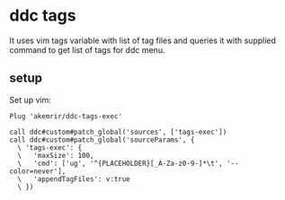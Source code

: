 # ddc tags

It uses vim tags variable with list of tag files and queries it with supplied command to get list of tags for ddc menu.

## setup

Set up vim:

```
Plug 'akemrir/ddc-tags-exec'
```

```
call ddc#custom#patch_global('sources', ['tags-exec'])
call ddc#custom#patch_global('sourceParams', {
  \ 'tags-exec': {
  \   'maxSize': 100,
  \   'cmd': ['ug', '^{PLACEHOLDER}[_A-Za-z0-9-]*\t', '--color=never'],
  \   'appendTagFiles': v:true
  \ })
```
